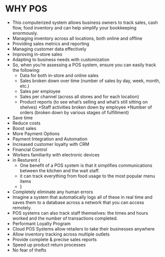 # WHY POS
- This computerized system allows business owners to track sales, cash flow, food inventory and can help simplify your bookkeeping enormously. 
- Managing inventory across all locations, both online and offline
- Providing sales metrics and reporting
- Managing customer data effectively
- Improving in-store sales
- Adapting to business needs with customization
- So, when you’re assessing a POS system, ensure you can easily track the following: 
    * Data for both in-store and online sales
    * Sales broken down over time (number of sales by day, week, month, etc.)
    * Sales per employee
    * Sales per channel (across all stores and for each location)
    * Product reports (to see what’s selling and what’s still sitting on shelves)
    *Staff activities broken down by employee
    *Number of orders (broken down by various stages of fulfillment)
- Save time 
- Reduce costs 
- Boost sales   
- More Payment Options
- Payment Integration and Automation
- Increased customer loyalty with CRM 
- Financial Control
- Workers familiarity with electronic devices
 - in Resturent {
    - One benefit of a POS system is that it simplifies communications between the kitchen and the wait staff.
    -  it can track everything from food usage to the most popular menu items
    - }
- Completely eliminate any human errors
-  Imagine a system that automatically logs all of these in real time and saves them to a database across a network that you can access remotely. 
- POS systems can also track staff themselves: the times and hours worked and the number of transactions completed.
- Performant Loyalty Program
- Cloud POS Systems allow retailers to take their businesses anywhere
-  Allow inventory tracking across multiple outlets
- Provide complete & precise sales reports
-  Speed up product return processes    
-  No fear of thefts